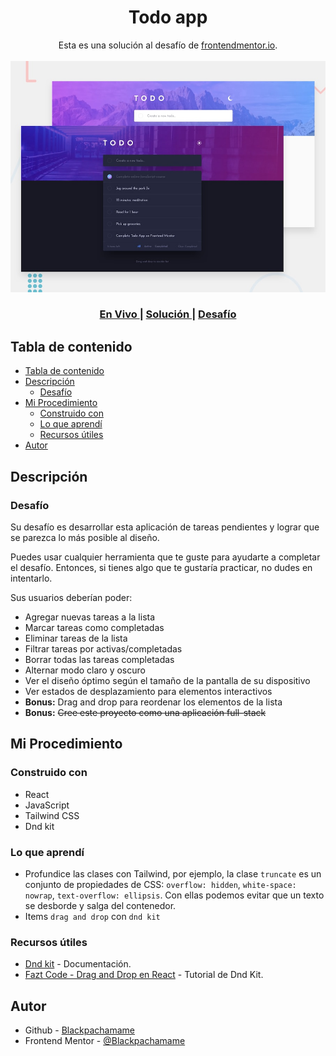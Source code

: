<h1 align="center">Todo app</h1>

<div align="center">
   Esta es una solución al desafío de <a href="https://www.frontendmentor.io/">frontendmentor.io</a>.
</div>
<br>
<div align="center">
<img src="./src/assets/design/desktop-preview.jpg"></img>
  <h3>
    <a href="https://todo-app-neon-kappa.vercel.app/">
      En Vivo
    </a>
    <span> | </span>
    <a href="#">
      Solución
    </a>
   <span> | </span>
    <a href="https://www.frontendmentor.io/challenges/todo-app-Su1_KokOW">
      Desafío
    </a>
  </h3>
</div>

## Tabla de contenido

- [Tabla de contenido](#tabla-de-contenido)
- [Descripción](#descripción)
  - [Desafío](#desafío)
- [Mi Procedimiento](#mi-procedimiento)
  - [Construido con](#construido-con)
  - [Lo que aprendí](#lo-que-aprendí)
  - [Recursos útiles](#recursos-útiles)
- [Autor](#autor)

## Descripción

### Desafío

Su desafío es desarrollar esta aplicación de tareas pendientes y lograr que se parezca lo más posible al diseño.

Puedes usar cualquier herramienta que te guste para ayudarte a completar el desafío. Entonces, si tienes algo que te gustaría practicar, no dudes en intentarlo.

Sus usuarios deberían poder:

- Agregar nuevas tareas a la lista
- Marcar tareas como completadas
- Eliminar tareas de la lista
- Filtrar tareas por activas/completadas
- Borrar todas las tareas completadas
- Alternar modo claro y oscuro
- Ver el diseño óptimo según el tamaño de la pantalla de su dispositivo
- Ver estados de desplazamiento para elementos interactivos
- **Bonus:** Drag and drop para reordenar los elementos de la lista
- **Bonus:** ~~Cree este proyecto como una aplicación full-stack~~

## Mi Procedimiento

### Construido con

- React
- JavaScript
- Tailwind CSS
- Dnd kit

### Lo que aprendí

- Profundice las clases con Tailwind, por ejemplo, la clase `truncate` es un conjunto de propiedades de CSS: `overflow: hidden`, `white-space: nowrap`, `text-overflow: ellipsis`. Con ellas podemos evitar que un texto se desborde y salga del contenedor.
- Items `drag and drop` con `dnd kit`

### Recursos útiles

- [Dnd kit](https://dndkit.com/) - Documentación.
- [Fazt Code - Drag and Drop en React](https://www.youtube.com/watch?v=swFjfjLXe3I) - Tutorial de Dnd Kit.

## Autor

- Github - [Blackpachamame](https://github.com/Blackpachamame)
- Frontend Mentor - [@Blackpachamame](https://www.frontendmentor.io/profile/Blackpachamame)

